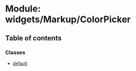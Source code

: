 # Module: widgets/Markup/ColorPicker

## Table of contents

### Classes

- [default](../wiki/widgets.Markup.ColorPicker.default)
